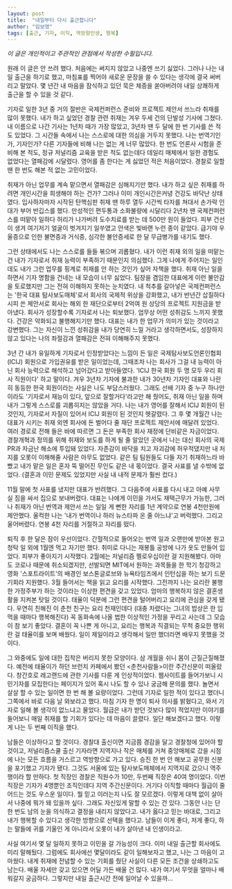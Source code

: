 ```yaml
---
layout: post
title:  "내일부터 다시 출근합니다"
author: "임보영"
tags: [출근, 기자, 이직, 역방향인생, 행복]
---
```


_이 글은 개인적이고 주관적인 관점에서 작성한 수필입니다._


원래 이 글은 안 쓰려 했다. 처음에는 써지지 않았고 나중엔 쓰기 싫었다. 그러나 나는 내일 출근을 하기로 했고, 마침표를 찍어야 새로운 문장을 쓸 수 있다는 생각에 결국 써버리고 말았다. 몇 년간 내 마음을 잠식하고 있던 묵은 체증을 쏟아버려야 내일 상쾌하게 출근을 할 수 있을 것 같다.

기자로 일한 3년 중 거의 절반은 국제컨퍼런스 준비와 프로젝트 제안서 쓰느라 취재를 많이 못했다. 내가 하고 싶었던 경찰 관련 취재는 겨우 두세 건의 단발성 기사에 그쳤다. 내 이름으로 나간 기사는 1년차 때가 가장 많았고, 3년차 땐 두 달에 한 번 기사를 쓴 적도 있었다. 그 시간들 속에서 나는 스스로에 대한 의심을 거두지 못했다. 나는 번역기인가, 기자인가? 다른 기자들에 비해 나는 없는 게 너무 많았다. 한 번도 언론사 시험을 준비해 본 적도, 정규 저널리즘 교육을 받은 적도 없는데다 데일리 매체에서 일한 경험도 없었다는 열패감에 시달렸다. 영어를 좀 한다는 게 싫었던 적은 처음이었다. 경찰로 일할 땐 한 번도 해본 적 없는 고민이었다.

취재가 아닌 업무를 계속 맡으면서 열패감은 심해지기만 했다. 내가 하고 싶은 취재를 하려면 개인시간을 희생해야 하는 건가? 그러나 이미 개인시간은커녕 건강도 바닥난 상태였다. 입사하자마자 시작된 탄핵심판 취재 땐 하루 열두 시간씩 타자를 쳐대서 손가락 인대가 부어 반깁스를 했다. 만성적인 편두통과 소화불량에 시달리다 2년차 땐 국제컨퍼런스를 떠맡아 일하다 허리가 나가버려 도수치료를 받는 데 500만 원이 들었다. 피부 건선이 생겨 여기저기 얼굴이 벗겨지기 일쑤였고 안색은 빛바랜 누런 종이 같았다. 급기야 우울증으로 인한 불면증과 거식증, 심각한 불안증세로 한 달 무급병가를 내기도 했다. 

그런 상태에서도 나는 스스로를 들들 볶으며 괴롭혔다. 내가 이런 취재 외의 일을 떠맡는 건 내가 기자로서 취재 능력이 부족하기 때문인지 의심했다. 그게 나에게 주어지는 일인데도 내가 그런 업무를 핑계로 취재를 안 하는 것인가 싶어 자책을 했다. 취재 아닌 일을 하면서 기자 명함을 건네는 내 모습이 너무 싫었다. 팀장을 겸임한 대표에게 이런 불안감을 토로했지만 그는 전혀 이해하지 못하는 눈치였다. 내 척추를 갈아넣은 국제컨퍼런스는 '한국 대표 탐사보도매체'로서 회사의 국제적 위상을 강화했고, 내가 반년간 삽질하다시피 쓴 제안서로 회사는 해외 한 재단으로부터 2억여 원 상당의 프로젝트 지원금을 받아냈다. 회사가 성장할수록 기자로서 나는 퇴보했다. 업무상 어떤 성취감도 느끼지 못했다. 건강은 악화되고 불행해지기만 했다. 대표는 내가 한 업무가 의미가 있는 것이라고 강변했다. 그는 자신이 느낀 성취감을 내가 당연히 느낄 거라고 생각하면서도, 성장하지 않고 있다는 나의 좌절감과 열패감은 전혀 이해해주지 못했다. 

3년 간 내가 유일하게 기자로서 인정받았다는 느낌이 든 일은 국제탐사보도언론인협회(ICIJ) 회원으로 가입권유를 받은 일이었는데, 그때조차 나는 회사가 그걸 내 능력이 아닌 회사 능력으로 해석하고 넘어갔다고 받아들였다. 'ICIJ 한국 회원 두 명 모두 우리 회사 직원이다' 하고 말이다. 겨우 3년차 기자에 불과한 내가 30년차 기자인 대표와 나란히 동등한 한국 회원이라는 사실은 나도 부담스러웠다. 그래도 선배 기자 중 누구 하나만이라도 '기자로서 재능이 있다, 앞으로 잘할거다'라고만 해 줬어도, 취재 아닌 일을 하며 내가 그렇게 스스로를 괴롭히지는 않았을 거다. 나는 내가 영어를 잘해서 ICIJ 회원이 된 것인지, 기자로서 자질이 있어서 ICIJ 회원이 된 것인지 헷갈렸다. 그 후 몇 개월간 나는 대표가 시키는 취재 외엔 회사에 돈 벌어다 줄 재단 프로젝트 제안서에 매달려 있었다. 여러 경로로 전해 들은 바에 따르면 그 돈은 부족한 회사 재정에 단비같은 자금이었다. 경찰개혁과 정의를 위해 취재와 보도를 하게 될 줄 알았던 곳에서 나는 대신 회사의 국제PR과 자금난 해소에 투입돼 있었다. 자존감이 바닥을 치고 자괴감에 허우적댔지만 내 처지를 오롯이 이해해줄 사람은 아무도 없었다. 같은 팀 팀원들도 다들 자기 취재하느라 바빴고 내가 맡은 일은 혼자 뚝 떨어진 무인도 같은 내 몫이었다. 결국 사표를 낼 수밖에 없었다. (결혼과 이민 문제도 있었지만 사실 내 내적 문제가 훨씬 컸다.)

11월 말에 첫 사표를 냈지만 대표가 반려했다. 그 다음주에 사표를 다시 내고 아예 사무실 짐을 싸서 집으로 보내버렸다. 대표는 나에게 이민을 가서도 재택근무가 가능한, 그러나 취재가 아닌 번역과 제안서 쓰는 일일 게 뻔한 자리를 1년 계약으로 연봉 4천만원에 제안했다. 울컥한 나는 '내가 번역이나 하러 뉴스타파 온 줄 아느냐'고 버럭했다. 그리고 울어버렸다. 연봉 4천 자리를 거절하고 자리를 떴다. 

퇴직 후 한 달은 잠이 우선이었다. 간헐적으로 들어오는 번역 일과 오랜만에 받아본 원고 청탁 일 외에 1월엔 먹고 자기만 했다. 취미로 다니는 재봉틀 공방에 나가 옷도 만들어 입었다. 피부가 좋아지기 시작했다. 2월에는 저널리즘 펠로우십이란 걸 지원해봤다. 아마도 코로나 때문에 취소되겠지만, 선발되면 MIT에서 원하는 과목들을 한 학기 청강하고 영화 '스포트라이트'의 배경인 보스톤글로브와 뉴욕타임즈에서 인턴십을 하는 보기 드문 기회라 지원했다. 3월 들어서는 책을 읽고 요리를 시작했다. 그전까지 나는 요리란 불행한 가정주부가 하는 것이라는 이상한 편견을 갖고 있었다. 엄마의 행복하지 않은 결혼생활을 지켜본 탓일 것이다. 태율이 덕분에 그런 편견을 털어버리고 요리에 관심을 갖게 됐다. 우연히 친해진 이 춘천 친구는 요리 천재인데다 (대충 차렸다는 그녀의 밥상은 한 입 먹을 때마다 행복해진다) 꼭 동화속에 나올 법한 이상적인 가정을 꾸리고 사는데 그 모습이 참 보기 좋았다. 결혼이 꼭 나쁜 게 아니고, 요리는 행복과 직결되는 무척 중요한 행위란 걸 태율이를 보며 배웠다. 일이 제일이라고 생각해서 일만 했더라면 배우지 못했을 것이다. 

그 와중에도 일에 대한 집착은 버리지 못한 모양이다. 삼 개월을 쉬니 몸이 근질근질해졌다. 예전에 태율이가 하던 브런치 카페에서 봤던 <춘천사람들>이란 주간신문이 떠올랐다. 창간호로 레고랜드에 관한 기사를 다룬 게 인상적이었다. 웹사이트를 들어가보니 시민기자를 모집한다는 페이지가 있어 혹시 나도 할 수 있나 궁금해 문의를 했다. 놀면서 살살 할 수 있는 일이면 한 번 해 볼 요량이었다. 그런데 기자로 일한 적이 있다고 했더니 그쪽에서 바로 다음 날 와보라고 했다. 마침 기자 한 명이 퇴사 의사를 밝혔다고, 와서 기자로 일해 볼 생각이 없느냐고 물었다. 월급은 내가 받던 것보다 많이 적었지만 이야기를 들어보니 매일 취재를 할 기회가 있다는 데 마음이 끌렸다. 일단 해보겠다고 했다. 이렇게 나는 두 번째 이직을 했다. 

남들은 이상하다고 할 것이다. 경찰대 출신이면 지금쯤 경감을 달고 경찰청에 있어야 할 것이고, 저널리즘스쿨 출신 기자라면 지역지나 작은 매체를 거쳐 중앙매체로 갔을 시점에 나는 모든 흐름을 거스르고 역방향으로 가고 있다. 승진 한 번 안 해보고 공무원 신분을 포기했고 기자가 됐다. 그것도 서울에 있는 탐사보도매체에서 지역지로 갔으니 역주행이라 할 만하다. 첫 직장인 경찰은 직원수가 10만, 두번째 직장은 40여 명이었다. 이번 직장은 기자가 4명뿐인 조직인데다 지역 주간신문이다. 거기다 이직할 때마다 월급이 줄어드는 것도 우스운 일이다. 뭘 믿고 이러는지 나도 잘 모르겠다. 이렇게 대책 없이 살아서 나중에 뭐가 돼 있을까 싶다. 그래도 자신있게 말할 수 있는 건 있다. 그동안 나는 단 한 번도 남의 눈을 의식하고 결정을 내리지 않았다고. 내가 옳다고 믿는 바대로, 그리고 내가 행복할 수 있다고 생각한 방향으로 선택을 했다고. 남들이 이게 좋다, 저게 좋다, 하는 말들에 귀를 기울인 게 아니라서 오롯이 내가 살아낸 내 인생이라고. 

사실 여기서 몇 달 일하지 못하고 이민을 갈 가능성이 크다. 이미 내일 출근할 회사에도 미리 말해뒀다. 그럼에도 회사에선 몇달이라도 같이 일해보자고 했고, 나는 그 마음이 고마웠다. 내게 취재에 전념할 수 있는 기회를 줬단 사실이 다른 모든 조건을 상쇄하고도 남는다. 배울 자세만 갖고 있으면 어딜 가든 배울 건 많다. 내가 여기서 무엇을 얼마나 배워갈지 궁금하다. 그렇지만 내일 출근시간 전에 일어날 수 있을까...